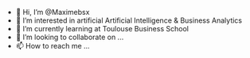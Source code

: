 - 👋 Hi, I’m @Maximebsx
- 👀 I’m interested in artificial Artificial Intelligence & Business Analytics
- 🌱 I’m currently learning at Toulouse Business School
- 💞️ I’m looking to collaborate on ...
- 📫 How to reach me ...

<!---
Maximebsx/Maximebsx is a ✨ special ✨ repository because its `README.md` (this file) appears on your GitHub profile.
You can click the Preview link to take a look at your changes.
--->
